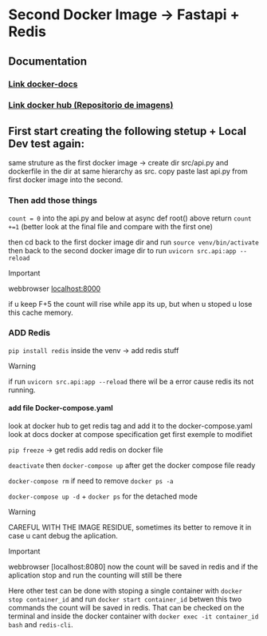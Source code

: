 # Second Docker Image -> Fastapi + Redis

## Documentation

### [Link __docker-docs__  ](https://docs.docker.com/reference/cli/docker/container/run/)

### [Link __docker hub__  (Repositorio de imagens)](https://hub.docker.com)

## First start creating the following stetup + Local Dev test again:
same struture as the first docker image -> create dir src/api.py and dockerfile in the dir at same hierarchy as src.
copy paste last api.py from first docker image into the second.

### Then add those things

`count = 0` into the api.py and below at async def root() above return `count +=1`
(better look at the final file and compare with the first one)

then cd back to the first docker image dir and run `source venv/bin/activate`
then back to the second docker image dir to run `uvicorn src.api:app --reload`

> [!IMPORTANT]
> webbrowser [localhost:8000](http://127.0.0.1:8000)

if u keep F+5 the count will rise while app its up, but when u stoped u lose this cache memory.

### ADD Redis

`pip install redis` inside the venv -> add redis stuff

> [!WARNING]
> if run `uvicorn src.api:app --reload` there wil be a error cause redis its not running.

#### add file Docker-compose.yaml

look at docker hub to get redis tag and add it to the docker-compose.yaml
look at docs docker at compose specification get first exemple to modifiet

`pip freeze` -> get redis
add redis on docker file

`deactivate` then `docker-compose up` after get the docker compose file ready

`docker-compose rm` if need to remove `docker ps -a`

`docker-compose up -d` + `docker ps`
for the detached mode

> [!WARNING]
> CAREFUL WITH THE IMAGE RESIDUE, sometimes its better to remove it in case u cant debug the aplication.

> [!IMPORTANT]
> webbrowser [localhost:8080] now the count will be saved in redis and if the aplication stop and run the counting will still be there

Here other test can be done with stoping a single container with `docker stop container_id` and run `docker start container_id`
betwen this two commands the count will be saved in redis. That can be checked on the terminal and inside the docker container with `docker exec -it container_id bash` and `redis-cli`.


